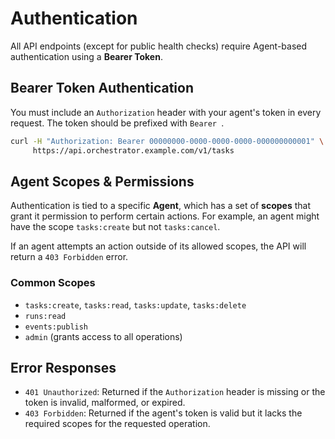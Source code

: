 # Authentication

All API endpoints (except for public health checks) require Agent-based authentication using a **Bearer Token**.

## Bearer Token Authentication

You must include an `Authorization` header with your agent's token in every request. The token should be prefixed with `Bearer `.

```bash
curl -H "Authorization: Bearer 00000000-0000-0000-0000-000000000001" \
     https://api.orchestrator.example.com/v1/tasks
```

## Agent Scopes & Permissions

Authentication is tied to a specific **Agent**, which has a set of **scopes** that grant it permission to perform certain actions. For example, an agent might have the scope `tasks:create` but not `tasks:cancel`.

If an agent attempts an action outside of its allowed scopes, the API will return a `403 Forbidden` error.

### Common Scopes

- `tasks:create`, `tasks:read`, `tasks:update`, `tasks:delete`
- `runs:read`
- `events:publish`
- `admin` (grants access to all operations)

## Error Responses

- `401 Unauthorized`: Returned if the `Authorization` header is missing or the token is invalid, malformed, or expired.
- `403 Forbidden`: Returned if the agent's token is valid but it lacks the required scopes for the requested operation.

```